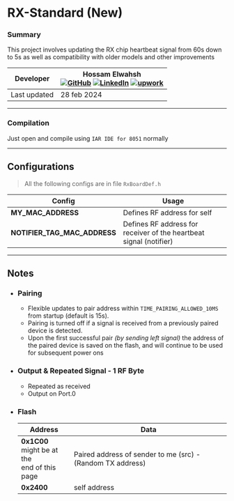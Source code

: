 # RX-Standard (New)

### Summary
This project involves updating the RX chip heartbeat signal from 60s down to 5s as well as compatibility with older models and other improvements

| **Developer** | Hossam Elwahsh <br>[![GitHub](https://img.shields.io/badge/github-%23121011.svg?style=flat&logo=github&logoColor=white)](https://github.com/HossamElwahsh) [![LinkedIn](https://img.shields.io/badge/linkedin-%230077B5.svg?style=flat&logo=linkedin&logoColor=white)](https://www.linkedin.com/in/hossam-elwahsh/) [![upwork](https://img.shields.io/badge/UpWork-6FDA44?style=flat&logo=Upwork&logoColor=white)](https://www.upwork.com/freelancers/~01656be5952e34f07d) |
|---------------|----------------------------------------------------------------------------------------------------------------------------------------------------------------------------------------------------------------------------------------------------------------------------------------------------------------------------------------------------------------------------------------------------------------------------------------------------------------------------| 
| Last updated  | 28 feb 2024                                                                                                                                                                                                                                                                                                                                                                                                                                                                |


---- 

### Compilation
Just open and compile using `IAR IDE for 8051` normally
                                                        
---

## Configurations
>    All the following configs are in file `RxBoardDef.h`
   
  | Config                       | Usage                                                              |
  |------------------------------|--------------------------------------------------------------------|
  | **MY_MAC_ADDRESS**           | Defines RF address for self                                        |
  | **NOTIFIER_TAG_MAC_ADDRESS** | Defines RF address for receiver of the heartbeat signal (notifier) |

---

## Notes
- ### Pairing
  - Flexible updates to pair address within `TIME_PAIRING_ALLOWED_10MS` from startup (default is 15s).
  - Pairing is turned off if a signal is received from a previously paired device is detected.
  - Upon the first successful pair _(by sending left signal)_ the address of the paired device is saved on the flash, and will continue to be used for subsequent power ons

- ### Output & Repeated Signal - 1 RF Byte
    - Repeated as received
    - Output on Port.0

- ### Flash

    | Address                                             | Data                                                       |
    |-----------------------------------------------------|------------------------------------------------------------|
    | **0x1C00** <br> might be at the<br>end of this page | Paired address of sender to me (src) - (Random TX address) |
    | **0x2400**                                          | self address                                               |
